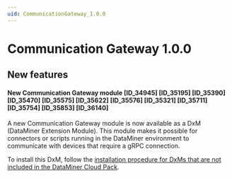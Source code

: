 ```yaml
---
uid: CommunicationGateway_1.0.0
---
```


# Communication Gateway 1.0.0

## New features

#### New Communication Gateway module [ID_34945] [ID_35195] [ID_35390] [ID_35470] [ID_35575] [ID_35622] [ID_35576] [ID_35321] [ID_35711] [ID_35754] [ID_35853] [ID_36140]

A new Communication Gateway module is now available as a DxM (DataMiner Extension Module). This module makes it possible for connectors or scripts running in the DataMiner environment to communicate with devices that require a gRPC connection.

To install this DxM, follow the [installation procedure for DxMs that are not included in the DataMiner Cloud Pack](xref:Managing_cloud-connected_nodes#deploying-a-dxm-on-a-node).
